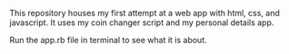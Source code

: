This repository houses my first attempt at a web app with html, css, and javascript. It uses my coin changer script and my personal details app.

Run the app.rb file in terminal to see what it is about.
